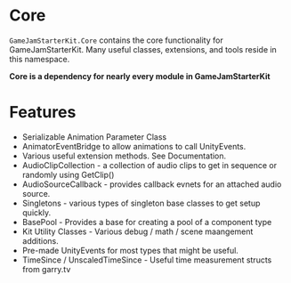 # Core 
`GameJamStarterKit.Core` contains the core functionality for GameJamStarterKit. Many useful classes, extensions, and tools reside in this namespace.

**Core is a dependency for nearly every module in GameJamStarterKit**

# Features
* Serializable Animation Parameter Class
* AnimatorEventBridge to allow animations to call UnityEvents.
* Various useful extension methods. See Documentation.
* AudioClipCollection - a collection of audio clips to get in sequence or randomly using GetClip()
* AudioSourceCallback - provides callback evnets for an attached audio source.
* Singletons - various types of singleton base classes to get setup quickly.
* BasePool - Provides a base for creating a pool of a component type
* Kit Utility Classes - Various debug / math / scene maangement additions.
* Pre-made UnityEvents for most types that might be useful. 
* TimeSince / UnscaledTimeSince - Useful time measurement structs from garry.tv

